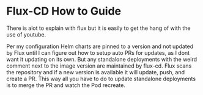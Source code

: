 # Flux-CD How to Guide

There is alot to explain with flux but it is easily to get the hang of with the use of youtube.

Per my configuration Helm charts are pinned to a version and not updated by Flux until I can figure out how to setup auto PRs for updates, as I dont want it updating on its own. But any standalone deployments with the weird comment next to the image version are maintained by flux-cd. Flux scans the repository and if a new version is available it will update, push, and create a PR. This way all you have to do to update standalone deployments is to merge the PR and watch the Pod recreate.
